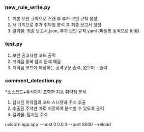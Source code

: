 ### new_rule_write.py
1. 기본 보안 규칙으로 스캔 후 추가 보안 규칙 생성.
2. 새 규칙으로 추가 취약점 분석 후 최종 보고서 생성
3. 결과물: 최종 보고서.json, 추가 보안 규칙.yaml (파일명 동적으로 바뀜)

### test.py
1. 보안 권고사항 코드 출력
2. 취약점 중복 탐지 문제 해결
3. 취약점 코드에 해당하는 공격구문 출력, 없으며 - 출력

### comment_detection.py
*소스코드+주석까지 포함한 자동 취약점 분석
1. 탐지된 취약점의 코드 스니펫과 주석 추출
2. 추출된 주석만 따로 저장하여 분석할 수 있도록 출력
3. 결과물: 탐지된 주석

uvicorn app:app --host 0.0.0.0 --port 8000 --reload
